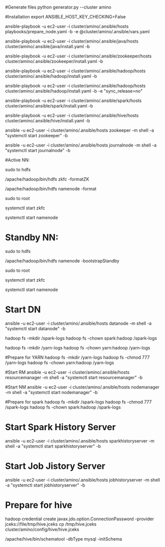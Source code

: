 #Generate files
python generator.py  --cluster amino


#Installation
export ANSIBLE_HOST_KEY_CHECKING=False

ansible-playbook -u ec2-user -i cluster/amino/.ansible/hosts playbooks/prepare_node.yaml -b -e @cluster/amino/.ansible/vars.yaml

ansible-playbook -u ec2-user -i cluster/amino/.ansible/java/hosts cluster/amino/.ansible/java/install.yaml -b 

ansible-playbook -u ec2-user -i cluster/amino/.ansible/zookeeper/hosts cluster/amino/.ansible/zookeeper/install.yaml -b

ansible-playbook -u ec2-user -i cluster/amino/.ansible/hadoop/hosts cluster/amino/.ansible/hadoop/install.yaml -b

ansible-playbook -u ec2-user -i cluster/amino/.ansible/hadoop/hosts cluster/amino/.ansible/hadoop/install.yaml -b -e "sync_release=no"

ansible-playbook -u ec2-user -i cluster/amino/.ansible/spark/hosts cluster/amino/.ansible/spark/install.yaml -b

ansible-playbook -u ec2-user -i cluster/amino/.ansible/hive/hosts cluster/amino/.ansible/hive/install.yaml -b

ansible -u ec2-user -i cluster/amino/.ansible/hosts zookeeper -m shell -a "systemctl start zookeeper" -b

ansible -u ec2-user -i cluster/amino/.ansible/hosts journalnode -m shell -a "systemctl start journalnode" -b

#Active NN:

sudo to hdfs

/apache/hadoop/bin/hdfs zkfc -formatZK

/apache/hadoop/bin/hdfs namenode -format

sudo to root

systemctl start zkfc

systemctl start namenode

# Standby NN:

sudo to hdfs

/apache/hadoop/bin/hdfs namenode -bootstrapStandby

sudo to root

systemctl start zkfc

systemctl start namenode

# Start DN
ansible -u ec2-user -i cluster/amino/.ansible/hosts datanode -m shell -a "systemctl start datanode" -b

hadoop fs -mkdir /spark-logs
hadoop fs -chown spark:hadoop /spark-logs

hadoop fs -mkdir /yarn-logs
hadoop fs -chown yarn:hadoop /yarn-logs

#Prepare for YARN
hadoop fs -mkdir /yarn-logs
hadoop fs -chmod 777 /yarn-logs
hadoop fs -chown yarn:hadoop /yarn-logs

#Start RM
ansible -u ec2-user -i cluster/amino/.ansible/hosts resourcemanager -m shell -a "systemctl start resourcemanager" -b

#Start NM
ansible -u ec2-user -i cluster/amino/.ansible/hosts nodemanager -m shell -a "systemctl start nodemanager" -b

#Prepare for spark
hadoop fs -mkdir /spark-logs
hadoop fs -chmod 777 /spark-logs
hadoop fs -chown spark:hadoop /spark-logs

# Start Spark History Server
ansible -u ec2-user -i cluster/amino/.ansible/hosts sparkhistoryserver -m shell -a "systemctl start sparkhistoryserver" -b

# Start Job Jistory Server
ansible -u ec2-user -i cluster/amino/.ansible/hosts jobhistoryserver -m shell -a "systemctl start jobhistoryserver" -b


# Prepare for hive
hadoop credential create javax.jdo.option.ConnectionPassword -provider jceks://file/tmp/hive.jceks
cp /tmp/hive.jceks cluster/amino/config/hive/hive.jceks

/apache/hive/bin/schematool -dbType mysql -initSchema

